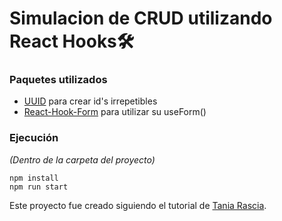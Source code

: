 
# Simulacion de CRUD utilizando React Hooks🛠️

### Paquetes utilizados 

* [UUID](https://www.npmjs.com/package/uuid) para crear id's irrepetibles
* [React-Hook-Form](https://www.npmjs.com/package/react-hook-form) para utilizar su useForm() 

### Ejecución 
_(Dentro de la carpeta del proyecto)_
```
npm install
npm run start
``` 

Este proyecto fue creado siguiendo el tutorial de [Tania Rascia](https://www.taniarascia.com/crud-app-in-react-with-hooks/).
